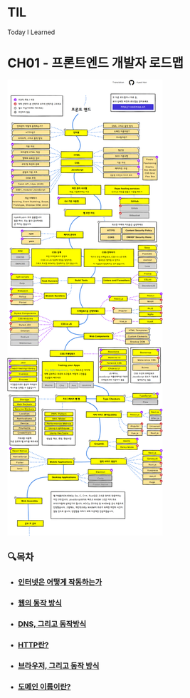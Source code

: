 # TIL
Today I Learned

# CH01 - 프론트엔드 개발자 로드맵

![프론트엔드 개발자 로드맵](https://github.com/Han-Kyeol/developer-roadmap-kr-/blob/master/img/frontend(kr).png?raw=true)
## 🔍목차
- ### [인터넷은 어떻게 작동하는가](./Internet/internet.md)
- ### [웹의 동작 방식](./Internet/web.md)
- ### [DNS, 그리고 동작방식](./Internet/DNS.md)
- ### [HTTP란?](./Internet/HTTP.md)
- ### [브라우저, 그리고 동작 방식](./Internet/browser.md)
- ### [도메인 이름이란?](./Internet/domain-name.md)